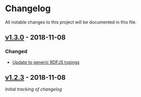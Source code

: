 # Changelog
All notable changes to this project will be documented in this file.

<a name="v1.3.0"></a>
## [v1.3.0](https://github.com/rubensworks/sparqljson-to-tree.js/compare/v1.2.3...v1.3.0) - 2018-11-08

### Changed
* [Update to generic RDFJS typings](https://github.com/rubensworks/sparqljson-to-tree.js/commit/042467706f147ae434c961fea77be023bb502238)

<a name="v1.2.3"></a>
## [v1.2.3](https://github.com/rubensworks/sparqljson-to-tree.js/compare/v1.2.3...v1.2.3) - 2018-11-08

_Initial tracking of changelog_
